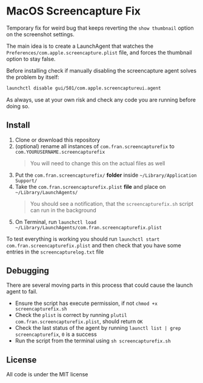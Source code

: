 # MacOS Screencapture Fix

Temporary fix for weird bug that keeps reverting the `show thumbnail` option on the screenshot settings.

The main idea is to create a LaunchAgent that watches the `Preferences/com.apple.screencapture.plist` file, and forces the thumbnail option to stay false.

Before installing check if manually disabling the screencapture agent solves the problem by itself:
```bash
launchctl disable gui/501/com.apple.screencaptureui.agent
```

As always, use at your own risk and check any code you are running before doing so.

## Install
1. Clone or download this repository
2. (optional) rename all instances of `com.fran.screencapturefix` to `com.YOURUSERNAME.screencapturefix`
    > You will need to change this on the actual files as well
3. Put the `com.fran.screencapturefix/` **folder** inside `~/Library/Application Support/`
4. Take the `com.fran.screencapturefix.plist` **file** and place on `~/Library/LaunchAgents/`
    > You should see a notification, that the `screencapturefix.sh` script can run in the background
5. On Terminal, run `launchctl load ~/Library/LaunchAgents/com.fran.screencapturefix.plist`

To test everything is working you should run
`launchctl start com.fran.screencapturefix.plist`
and then check that you have some entries in the `screencapturelog.txt` file

## Debugging
There are several moving parts in this process that could cause the launch agent to fail.

- Ensure the script has execute permission, if not `chmod +x screencapturefix.sh`
- Check the `plist` is correct by running `plutil com.fran.screencapturefix.plist`, should return `OK`
- Check the last status of the agent by running `launctl list | grep screencapturefix`, `0` is a success
- Run the script from the terminal using `sh screencapturefix.sh`


## License
All code is under the MIT license
